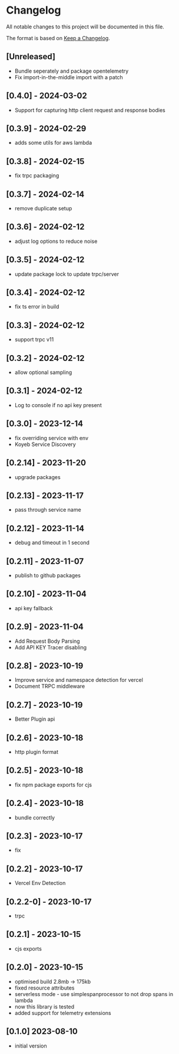 # Changelog

All notable changes to this project will be documented in this file.


The format is based on [Keep a Changelog](https://keepachangelog.com/en/1.0.0/).

## [Unreleased]

* Bundle seperately and package opentelemetry
* Fix import-in-the-middle import with a patch

## [0.4.0] - 2024-03-02

* Support for capturing http client request and response bodies


## [0.3.9] - 2024-02-29

* adds some utils for aws lambda

## [0.3.8] - 2024-02-15 

* fix trpc packaging

## [0.3.7] - 2024-02-14

* remove duplicate setup
  
## [0.3.6] - 2024-02-12

* adjust log options to reduce noise

## [0.3.5] - 2024-02-12

* update package lock to update trpc/server
  
## [0.3.4] - 2024-02-12

* fix ts error in build
  
## [0.3.3] - 2024-02-12

* support trpc v11
  
## [0.3.2] - 2024-02-12 

* allow optional sampling

## [0.3.1] - 2024-02-12 

* Log to console if no api key present

## [0.3.0] - 2023-12-14

- fix overriding service with env
- Koyeb Service Discovery


## [0.2.14] - 2023-11-20

- upgrade packages
  
## [0.2.13] - 2023-11-17

- pass through service name
  
## [0.2.12] - 2023-11-14

- debug and timeout in 1 second
  
## [0.2.11] - 2023-11-07

- publish to github packages
  
## [0.2.10] - 2023-11-04

- api key fallback
  
## [0.2.9] - 2023-11-04 

- Add Request Body Parsing
- Add API KEY Tracer disabling
  
## [0.2.8] - 2023-10-19

- Improve service and namespace detection for vercel
- Document TRPC middleware
  
## [0.2.7] - 2023-10-19

- Better Plugin api
  
## [0.2.6] - 2023-10-18

- http plugin format
  
## [0.2.5] - 2023-10-18

- fix npm package exports for cjs
  
## [0.2.4] - 2023-10-18

- bundle correctly
  
## [0.2.3] - 2023-10-17

- fix
  
## [0.2.2] - 2023-10-17

- Vercel Env Detection
  
## [0.2.2-0] - 2023-10-17
- trpc
  
## [0.2.1] - 2023-10-15

- cjs exports
  
## [0.2.0] - 2023-10-15

- optimised build 2.8mb -> 175kb
- fixed resource attributes
- serverless mode - use simplespanprocessor to not drop spans in lambda
- now this library is tested
- added support for telemetry extensions

## [0.1.0] 2023-08-10

- initial version
